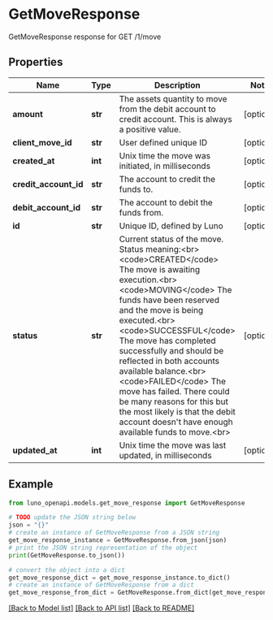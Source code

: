 # GetMoveResponse

GetMoveResponse response for GET /1/move

## Properties

Name | Type | Description | Notes
------------ | ------------- | ------------- | -------------
**amount** | **str** | The assets quantity to move from the debit account to credit account. This is always a positive value. | [optional] 
**client_move_id** | **str** | User defined unique ID | [optional] 
**created_at** | **int** | Unix time the move was initiated, in milliseconds | [optional] 
**credit_account_id** | **str** | The account to credit the funds to. | [optional] 
**debit_account_id** | **str** | The account to debit the funds from. | [optional] 
**id** | **str** | Unique ID, defined by Luno | [optional] 
**status** | **str** | Current status of the move.  Status meaning:&lt;br&gt; &lt;code&gt;CREATED&lt;/code&gt; The move is awaiting execution.&lt;br&gt; &lt;code&gt;MOVING&lt;/code&gt; The funds have been reserved and the move is being executed.&lt;br&gt; &lt;code&gt;SUCCESSFUL&lt;/code&gt; The move has completed successfully and should be reflected in both accounts available balance.&lt;br&gt; &lt;code&gt;FAILED&lt;/code&gt; The move has failed. There could be many reasons for this but the most likely is that the debit account doesn&#39;t have enough available funds to move.&lt;br&gt; | [optional] 
**updated_at** | **int** | Unix time the move was last updated, in milliseconds | [optional] 

## Example

```python
from luno_openapi.models.get_move_response import GetMoveResponse

# TODO update the JSON string below
json = "{}"
# create an instance of GetMoveResponse from a JSON string
get_move_response_instance = GetMoveResponse.from_json(json)
# print the JSON string representation of the object
print(GetMoveResponse.to_json())

# convert the object into a dict
get_move_response_dict = get_move_response_instance.to_dict()
# create an instance of GetMoveResponse from a dict
get_move_response_from_dict = GetMoveResponse.from_dict(get_move_response_dict)
```
[[Back to Model list]](../README.md#documentation-for-models) [[Back to API list]](../README.md#documentation-for-api-endpoints) [[Back to README]](../README.md)



